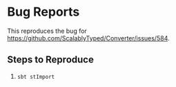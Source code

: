 # Bug Reports

This reproduces the bug for https://github.com/ScalablyTyped/Converter/issues/584.

## Steps to Reproduce

1. `sbt stImport`

